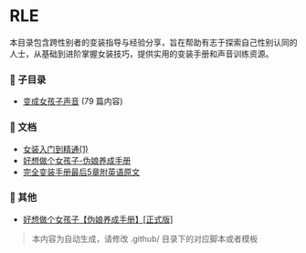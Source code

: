 # RLE

本目录包含跨性别者的变装指导与经验分享，旨在帮助有志于探索自己性别认同的人士，从基础到进阶掌握女装技巧，提供实用的变装手册和声音训练资源。

### 📁 子目录

- [变成女孩子声音](变成女孩子声音) (79 篇内容)


### 📄 文档

- [女装入门到精通(1)](女装入门到精通(1)_page.md)
- [好想做个女孩子-伪娘养成手册](好想做个女孩子-伪娘养成手册_page.md)
- [完全变装手册最后5章附英语原文](完全变装手册最后5章附英语原文_page.md)

### 📎 其他

- [好想做个女孩子【伪娘养成手册】[正式版]](好想做个女孩子【伪娘养成手册】[正式版].rar)

> 本内容为自动生成，请修改 .github/ 目录下的对应脚本或者模板
